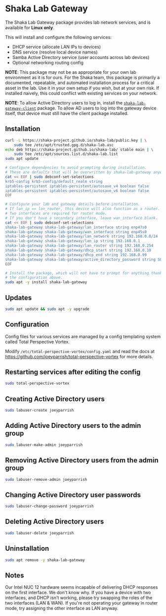 # Shaka Lab Gateway

The Shaka Lab Gateway package provides lab network services, and is available
for **Linux only**.

This will install and configure the following services:
 - DHCP service (allocate LAN IPs to devices)
 - DNS service (resolve local device names)
 - Samba Active Directory service (user accounts across lab devices)
 - Optional networking routing config

**NOTE**: This package may not be as appropriate for your own lab environment
as it is for ours.  For the Shaka team, this package is primarily a documented,
repeatable, and automated installation process for a critical asset in the lab.
Use it in your own setup if you wish, but at your own risk.  If installed
naively, this could conflict with existing services on your network.

**NOTE**: To allow Active Directory users to log in, install the
[`shaka-lab-gateway-client`](https://github.com/shaka-project/shaka-lab/tree/main/shaka-lab-gateway-client#readme)
package.  To allow AD users to log into the gateway device itself, that device
must still have the client package installed.


## Installation

```sh
curl -L https://shaka-project.github.io/shaka-lab/public.key | \
    sudo tee /etc/apt/trusted.gpg.d/shaka-lab.asc
echo deb https://shaka-project.github.io/shaka-lab/ stable main | \
    sudo tee /etc/apt/sources.list.d/shaka-lab.list
sudo apt update

# Configure dependencies to avoid prompting during installation.
# These are defaults that will be overwritten by shaka-lab-gateway anyway.
cat << EOF | sudo debconf-set-selections
krb5-config krb5-config/default_realm string
iptables-persistent iptables-persistent/autosave_v4 boolean false
iptables-persistent iptables-persistent/autosave_v6 boolean false
EOF

# Configure your lab and gateway details before installation.
# If lan_ip == lan_router, this device will also function as a router.
# Two interfaces are required for router mode.
# If you don't have a secondary interface, leave wan_interface blank.
cat << EOF | sudo debconf-set-selections
shaka-lab-gateway shaka-lab-gateway/lan_interface string enp47s0
shaka-lab-gateway shaka-lab-gateway/wan_interface string enp45s0
shaka-lab-gateway shaka-lab-gateway/lan_network string 192.168.0.0/24
shaka-lab-gateway shaka-lab-gateway/lan_ip string 192.168.0.1
shaka-lab-gateway shaka-lab-gateway/lan_router string 192.168.0.254
shaka-lab-gateway shaka-lab-gateway/dhcp_start string 192.168.0.10
shaka-lab-gateway shaka-lab-gateway/dhcp_end string 192.168.0.99
shaka-lab-gateway shaka-lab-gateway/active_directory_password string SOME_PASS
EOF

# Install the package, which will not have to prompt for anything thanks to
# the configuration above.
sudo apt -y install shaka-lab-gateway
```

## Updates

```sh
sudo apt update && sudo apt -y upgrade
```

## Configuration

Config files for various services are managed by a config templating system
called Total Perspective Vortex.

Modify `/etc/total-perspective-vortex/config.yaml` and read the docs at
https://github.com/joeyparrish/total-perspective-vortex for more details.

## Restarting services after editing the config

```sh
sudo total-perspective-vortex
```

## Creating Active Directory users

```sh
sudo labuser-create joeyparrish
```

## Adding Active Directory users to the admin group

```sh
sudo labuser-make-admin joeyparrish
```

## Removing Active Directory users from the admin group

```sh
sudo labuser-remove-admin joeyparrish
```

## Changing Active Directory user passwords

```sh
sudo labuser-change-password joeyparrish
```

## Deleting Active Directory users

```sh
sudo labuser-delete joeyparrish
```

## Uninstallation

```sh
sudo apt remove -y shaka-lab-gateway
```

## Notes

Our Intel NUC 12 hardware seems incapable of delivering DHCP responses on the
first interface.  We don't know why.  If you have a device with two interfaces,
and DHCP isn't working, please try swapping the roles of the two interfaces
(LAN & WAN).  If you're not operating your gateway in router mode, try
assigning the other interface as LAN anyway.
